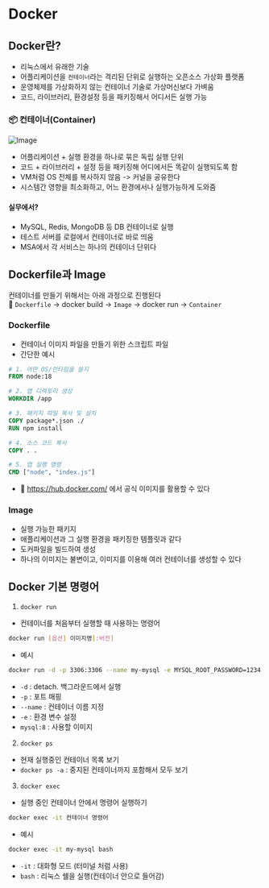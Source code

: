 # Docker

## Docker란?

- 리눅스에서 유래한 기술
- 어플리케이션을 `컨테이너`라는 격리된 단위로 실행하는 오픈소스 가상화 플랫폼
- 운영체제를 가상화하지 않는 컨테이너 기술로 가상머신보다 가벼움
- 코드, 라이브러리, 환경설정 등을 패키징해서 어디서든 실행 가능

### 📦 컨테이너(Container)

![Image](https://github.com/user-attachments/assets/c0be1d41-295e-4c60-a5e0-6514e7700bbc)

- 어플리케이션 + 실행 환경을 하나로 묶은 독립 실행 단위
- 코드 + 라이브러리 + 설정 등을 패키징해 어디에서든 똑같이 실행되도록 함
- VM처럼 OS 전체를 복사하지 않음 -> 커널을 공유한다
- 시스템간 영향을 최소화하고, 어느 환경에서나 실행가능하게 도와줌

#### 실무에서?

- MySQL, Redis, MongoDB 등 DB 컨테이너로 실행
- 테스트 서버를 로컬에서 컨테이너로 바로 띄움
- MSA에서 각 서비스는 하나의 컨테이너 단위다

## Dockerfile과 Image

컨테이너를 만들기 위해서는 아래 과정으로 진행된다  
📌 `Dockerfile` → docker build → `Image` → docker run → `Container`

### Dockerfile

- 컨테이너 이미지 파일을 만들기 위한 스크립트 파일
- 간단한 예시

```Dockerfile
# 1. 어떤 OS/런타임을 쓸지
FROM node:18

# 2. 앱 디렉토리 생성
WORKDIR /app

# 3. 패키지 파일 복사 및 설치
COPY package*.json ./
RUN npm install

# 4. 소스 코드 복사
COPY . .

# 5. 앱 실행 명령
CMD ["node", "index.js"]
```

- 🔗 https://hub.docker.com/ 에서 공식 이미지를 활용할 수 있다

### Image

- 실행 가능한 패키지
- 애플리케이션과 그 실행 환경을 패키징한 템플릿과 같다
- 도커파일을 빌드하여 생성
- 하나의 이미지는 불변이고, 이미지를 이용해 여러 컨테이너를 생성할 수 있다

## Docker 기본 명령어
1. `docker run`
- 컨테이너를 처음부터 실행할 때 사용하는 명령어
```bash
docker run [옵션] 이미지명[:버전]
```
- 예시
```bash
docker run -d -p 3306:3306 --name my-mysql -e MYSQL_ROOT_PASSWORD=1234 mysql:8
```
- `-d` : detach. 백그라운드에서 실행
- `-p` : 포트 매핑
- `--name` : 컨테이너 이름 지정
- `-e` : 환경 변수 설정
- `mysql:8` : 사용할 이미지



2. `docker ps`
- 현재 실행중인 컨테이너 목록 보기
- `docker ps -a` : 중지된 컨테이너까지 포함해서 모두 보기

3. `docker exec`
- 실행 중인 컨테이너 안에서 명령어 실행하기
```bash
docker exec -it 컨테이너 명령어
```
- 예시
```bash
docker exec -it my-mysql bash
```
- `-it` : 대화형 모드 (터미널 처럼 사용)
- `bash` : 리눅스 쉘을 실행(컨테이너 안으로 들어감)
